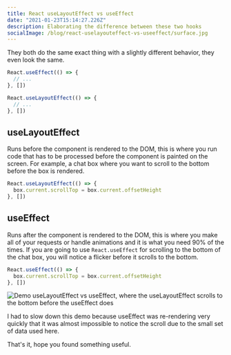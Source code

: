 ```yaml
---
title: React useLayoutEffect vs useEffect
date: "2021-01-23T15:14:27.226Z"
description: Elaborating the difference between these two hooks
socialImage: /blog/react-uselayouteffect-vs-useeffect/surface.jpg
---
```


They both do the same exact thing with a slightly different behavior, they even look the same.

```jsx
React.useEffect(() => {
  // ...
}, [])

React.useLayoutEffect(() => {
  // ...
}, [])
```

## useLayoutEffect

Runs before the component is rendered to the DOM, this is where you run code that has to be processed before the component is painted on the screen. For example, a chat box where you want to scroll to the bottom before the box is rendered.

```jsx
React.useLayoutEffect(() => {
  box.current.scrollTop = box.current.offsetHeight
}, [])
```

## useEffect

Runs after the component is rendered to the DOM, this is where you make all of your requests or handle animations and it is what you need 90% of the times. If you are going to use `React.useEffect` for scrolling to the bottom of the chat box, you will notice a flicker before it scrolls to the bottom.

```jsx
React.useEffect(() => {
  box.current.scrollTop = box.current.offsetHeight
}, [])
```

![Demo useLayoutEffect vs useEffect, where the useLayoutEffect scrolls to the bottom before the useEffect does](/uselayouteffect-vs-useeffect.gif "useLayoutEffect vs useEffect")

I had to slow down this demo because useEffect was re-rendering very quickly that it was almost impossible to notice the scroll due to the small set of data used here.

That's it, hope you found something useful.
